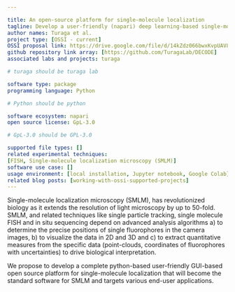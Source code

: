 ```yaml
---

title: An open-source platform for single-molecule localization
tagline: Develop a user-friendly (napari) deep learning-based single-molecule detection software.
author names: Turaga et al.
project type: [OSSI - current]
OSSI proposal link: https://drive.google.com/file/d/14kZdz066bwxKvpUAV8-Vg41kp6KgVqxr/view
github repository link array: [https://github.com/TuragaLab/DECODE]
associated labs and projects: turaga

# turaga should be turaga lab

software type: package
programming language: Python

# Python should be python

software ecosystem: napari
open source license: GpL-3.0

# GpL-3.0 should be GPL-3.0

supported file types: []
related experimental techniques:
[FISH, Single-molecule localization microscopy (SMLM)]
software use case: []
usage environment: [local installation, Jupyter notebook, Google Colab]
related blog posts: [working-with-ossi-supported-projects]
---
```


Single-molecule localization microscopy (SMLM), has revolutionized biology as it extends the resolution of light microscopy by up to 50-fold. SMLM, and related techniques like single particle tracking, single molecule FISH and in situ sequencing depend on advanced analysis algorithms a) to determine the precise positions of single fluorophores in the camera images, b) to visualize the data in 2D and 3D and c) to extract quantitative measures from the specific data (point-clouds, coordinates of fluorophores with uncertainties) to drive biological interpretation.

We propose to develop a complete python-based user-friendly GUI-based open source platform for single-molecule localization that will become the standard software for SMLM and targets various end-user applications.
